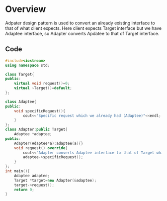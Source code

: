 # Overview

Adpater design pattern is used to convert an already existing interface to that of what client expects.
Here client expects Target interface but we have Adaptee interface, so Adapter converts Apdatee to that of Target interface.

## Code
```cpp []
#include<iostream>
using namespace std;

class Target{
public:
    virtual void request()=0;
    virtual ~Target()=default;
};

class Adaptee{
public:
    void specificRequest(){
        cout<<"Specific request which we already had (Adaptee)"<<endl;
    }
};
class Adapter:public Target{
    Adaptee *adaptee;
public:
    Adapter(Adaptee*a):adaptee(a){}
    void request() override{
        cout<<"Adapter converts Adaptee interface to that of Target which client wants"<<endl;
        adaptee->specificRequest();
    }
};
int main(){
    Adaptee adaptee;
    Target *target=new Adapter(&adaptee);
    target->request();
    return 0;
}
```
